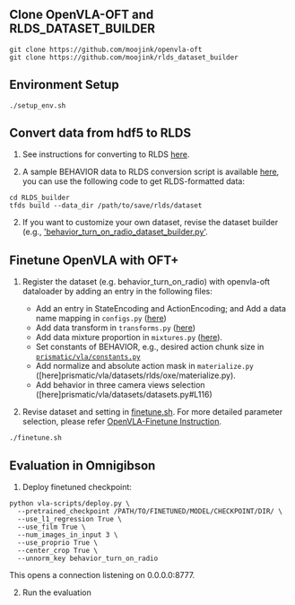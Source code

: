 ## Clone OpenVLA-OFT and RLDS_DATASET_BUILDER
```
git clone https://github.com/moojink/openvla-oft
git clone https://github.com/moojink/rlds_dataset_builder
```

## Environment Setup
```
./setup_env.sh
```

## Convert data from hdf5 to RLDS 
1. See instructions for converting to RLDS [here](RLDS_builder/README.md). 

2. A sample BEHAVIOR data to RLDS conversion script is available [here](RLDS_builder/behavior_dataset/behavior_turn_on_radio/), you can use the following code to get RLDS-formatted data:

```
cd RLDS_builder
tfds build --data_dir /path/to/save/rlds/dataset
```

2. If you want to customize your own dataset, revise the dataset builder (e.g., ['behavior_turn_on_radio_dataset_builder.py'](RLDS_builder/behavior_dataset/behavior_turn_on_radio/behavior_turn_on_radio_dataset_builder.py). 



## Finetune OpenVLA with OFT+
1. Register the dataset (e.g. behavior_turn_on_radio) with openvla-oft dataloader by adding an entry in the following files:
    - Add an entry in StateEncoding and ActionEncoding; and Add a data name mapping in `configs.py` ([here](prismatic/vla/datasets/rlds/oxe/configs.py#L711))
    - Add data transform in `transforms.py` ([here](prismatic/vla/datasets/rlds/oxe/transforms.py#L937)) 
    - Add data mixture proportion in `mixtures.py` ([here](prismatic/vla/datasets/rlds/oxe/mixtures.py#L231)).
    - Set constants of BEHAVIOR, e.g., desired action chunk size in [`prismatic/vla/constants.py`](prismatic/vla/constants.py)
    - Add normalize and absolute action mask in `materialize.py` ([here]prismatic/vla/datasets/rlds/oxe/materialize.py).
    - Add behavior in three camera views selection ([here]prismatic/vla/datasets/datasets.py#L116)

3. Revise dataset and setting in [finetune.sh](finetune.sh). For more detailed parameter selection, please refer [OpenVLA-Finetune Instruction](https://github.com/moojink/openvla-oft/blob/main/ALOHA.md).
```
./finetune.sh
```


## Evaluation in Omnigibson
1. Deploy finetuned checkpoint:
```
python vla-scripts/deploy.py \
  --pretrained_checkpoint /PATH/TO/FINETUNED/MODEL/CHECKPOINT/DIR/ \
  --use_l1_regression True \
  --use_film True \
  --num_images_in_input 3 \
  --use_proprio True \
  --center_crop True \
  --unnorm_key behavior_turn_on_radio
  ```
  This opens a connection listening on 0.0.0.0:8777.

2. Run the evaluation  
